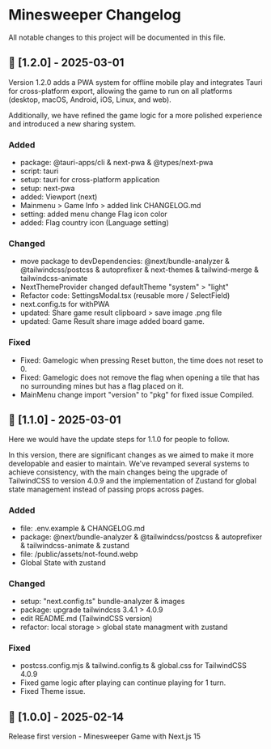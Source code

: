 # Minesweeper Changelog
All notable changes to this project will be documented in this file.

## 📍 [1.2.0] - 2025-03-01
Version 1.2.0 adds a PWA system for offline mobile play and integrates Tauri for cross-platform export, allowing the game to run on all platforms (desktop, macOS, Android, iOS, Linux, and web).

Additionally, we have refined the game logic for a more polished experience and introduced a new sharing system.

### Added
- package: @tauri-apps/cli & next-pwa & @types/next-pwa
- script: tauri
- setup: tauri for cross-platform application
- setup: next-pwa
- added: Viewport (next)
- Mainmenu > Game Info > added link CHANGELOG.md
- setting: added menu change Flag icon color
- added: Flag country icon (Language setting)

### Changed
- move package to devDependencies: @next/bundle-analyzer & @tailwindcss/postcss & autoprefixer & next-themes & tailwind-merge & tailwindcss-animate
- NextThemeProvider changed defaultTheme "system" > "light"
- Refactor code: SettingsModal.tsx (reusable more / SelectField)
- next.config.ts for withPWA
- updated: Share game result clipboard > save image .png file
- updated: Game Result share image added board game.

### Fixed
- Fixed: Gamelogic when pressing Reset button, the time does not reset to 0.
- Fixed: Gamelogic does not remove the flag when opening a tile that has no surrounding mines but has a flag placed on it.
- MainMenu change import "version" to "pkg" for fixed issue Compiled.

## 📍 [1.1.0] - 2025-03-01
Here we would have the update steps for 1.1.0 for people to follow.

In this version, there are significant changes as we aimed to make it more developable and easier to maintain. We've revamped several systems to achieve consistency, with the main changes being the upgrade of TailwindCSS to version 4.0.9 and the implementation of Zustand for global state management instead of passing props across pages.

### Added
- file: .env.example & CHANGELOG.md
- package: @next/bundle-analyzer & @tailwindcss/postcss & autoprefixer & tailwindcss-animate & zustand
- file: /public/assets/not-found.webp
- Global State with zustand
### Changed
- setup: "next.config.ts" bundle-analyzer & images
- package: upgrade tailwindcss 3.4.1 > 4.0.9
- edit README.md (TailwindCSS version)
- refactor: local storage > global state managment with zustand
### Fixed
- postcss.config.mjs & tailwind.config.ts & global.css for TailwindCSS 4.0.9
- Fixed game logic after playing can continue playing for 1 turn.
- Fixed Theme issue.
 
## 📍 [1.0.0] - 2025-02-14
Release first version - Minesweeper Game with Next.js 15